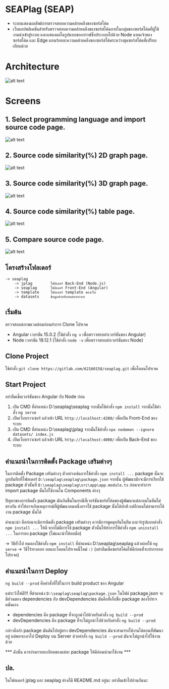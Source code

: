 # SEAPlag (SEAP)
- ระบบแสดงผลลัพธ์การตรวจสอบความคล้ายคลึงของซอร์สโค้ด
- เว็บแอปพลิเคชันสําหรับตรวจสอบความคล้ายคลึงของซอร์สโค้ดภายในกลุ่มของซอร์สโค้ดที่ผู้ใช้งานนําเข้าสู่ระบบ และแสดงผลในรูปแบบของกราฟซึ่งประกอบไปด้วย Node แทนเจ้าของซอร์สโค้ด และ Edge แทนร้อยละความคล้ายคลึงของซอร์สโค้ดระหว่างชุดซอร์สโค้ดที่เปรียบเทียบด้วย

# Architecture
![alt text](https://github.com/TiTle162/SEAPlag/blob/main/SEAP-Architecture.PNG?raw=true)

# Screens
## 1. Select programming language and import source code page.
![alt text](https://github.com/TiTle162/SEAPlag/blob/main/SEAP-Screens/Import%20Source%20Code%20Page.PNG?raw=true)
## 2. Source code similarity(%) 2D graph page.
![alt text](https://github.com/TiTle162/SEAPlag/blob/main/SEAP-Screens/2DGraph%20Page.PNG?raw=true)
## 3. Source code similarity(%) 3D graph page.
![alt text](https://github.com/TiTle162/SEAPlag/blob/main/SEAP-Screens/3DGraph%20Page.PNG?raw=true)
## 4. Source code similarity(%) table page.
![alt text](https://github.com/TiTle162/SEAPlag/blob/main/SEAP-Screens/Table%20Page.PNG?raw=true)
## 5. Compare source code page.
![alt text](https://github.com/TiTle162/SEAPlag/blob/main/SEAP-Screens/Compare%20Page.PNG?raw=true)

## โครงสร้างโฟลเดอร์
```
-> seaplag
    -> jplag        โฟล์เดอร์ Back-End (Node.js)
    -> seaplag      โฟล์เดอร์ Front-End (Angular)
    -> template     โฟลเดอร์ template ของเว็บ
    -> datasets     ข้อมูลสําหรับทดสอบระบบ
```

## เริ่มต้น
ตรวจสอบสภาพแวดล้อมก่อนทําการ Clone โปรเจค
- Angular เวอรชัน 15.0.2 (ใช้คําสั่ง `ng v` เพื่อตรวจสอบคําเวอร์ชันของ Angular)
- Node เวอรชัน 18.12.1 (ใช้คําสั่ง `node -v` เพื่อตรวจสอบคําเวอร์ชันของ Node)

## Clone Project
ใช้คําสั่ง `git clone https://gitlab.com/62160158/seaplag.git` เพื่อโคลนโปรเจค 

## Start Project
อย่าลืมเช็คเวอร์ชันของ Angular กับ Node ก่อน
1. เปิด CMD ที่ดําแหน่ง D:\seaplag\seaplag จากนั้นใช้คําสั่ง `npm install` จากนั้นใช้คําสั่ง `ng serve` 
2. เปิดเว็บบราวเซอร์ แล้วเข้า URL `http://localhost:4200/` เพื่อเปิด Front-End ของระบบ
3. เปิด CMD ที่ตําแหน่ง D:\seaplag\jplag จากนั้นใช้คําสั่ง `npx nodemon --ignore datasets/ index.js`
4. เปิดเว็บบราวเซอร์ แล้วเข้า URL `http://localhost:4000/` เพื่อเปิด Back-End ของระบบ

## คําแนะนําในการติดตั้ง Package เสริมต่างๆ
ในการติดตั้ง Package เสริมต่างๆ ตัวอย่างเช่นการใช้คําสั่ง `npm install ...` 
package นั้นจะถูกบันทึกที่โฟลเดอร์ `D:\seaplag\seaplag\package.json` 
จากนั้น ผู้พัฒนามักจะมีการเรียกใช้ package ตัวนั้นที่ `D:\seaplag\seaplag\src\app\app.module.ts`
ก่อนจะทําการ import package นั้นไปใช้งานใน Components ต่างๆ 

ปัญหาของการติดตั้ง package มักเกิดขึ้นในกรณีที่เวอร์ชันซอร์สโค้ดของผู้พัฒนาแต่ละคนในทีมไม่ตรงกัน
ทําให้อาจเกิดเหตุการณ์ที่ผู้พัฒนาคนหนึ่งอาจใช้ package นั้นได้ปกติ แต่อีกคนไม่สามารถใช้งาน package นั้นได้

คําแนะนํา คือก่อนจะมีการติดตั้ง package เสริมต่างๆ ควรมีการพูดคุยกันในทีม และจํารูปแบบคําสั่ง `npm install ...` ให้ดี
หากไม่มีการใช้ package ตัวนั้นให้ทําการใช้คําสั่ง `npm uninstall ...` ในการลบ package (ไม่แนะนําให้ลบมือ)

-> วิธีทั่วไป ทดลองใช้คําสั่ง `npm install` ที่ตําแหน่ง D:\seaplag\seaplag แล้วค่อยใช้ `ng serve`
-> วิธีไร้ทางออก ลบและโคลนโปรเจคนี้ใหม่ `:)` (อย่าลืมเช็คซอร์สโค้ดให้ดีก่อนที่จะทําการลบโปรเจค)

## คําแนะนําในการ Deploy 
`ng build --prod` คือคําสั่งที่ใช้ในการ build product ของ Angular

แต่ระวังให้ดี!!! ที่ตําแหน่ง `D:\seaplag\seaplag\package.json` ในไฟล์ package.json
จะมีส่วนของ dependencies กับ devDependencies มันคือที่เก็บชื่อ package ของโปรเจคนั่นเอง
- dependencies คือ package ที่จะถูกนําไปด้วยกับคําสั่ง `ng build --prod`
- devDependencies คือ package ที่จะไม่ถูกนําไปด้วยกับคําสั่ง `ng build --prod`

กล่าวคือถ้า package มันดันไปอยู่ตรง devDependencies มันจะสามารถใช้งานได้ตอนที่พัฒนาอยู่
แต่พอจะเอาไป Deploy บน Server ด้วยคําสั่ง `ng build --prod` มันจะไม่ถูกนําไปใช้งานด้วย

*** ดังนั้น ควรอ่านรายละเอียดของแต่ละ package ให้ดีก่อนนํามาใช้งาน ***

## ปล.
ในโฟลเดอร์ jplag และ seaplag ต่างก็มี README.md อยู่นะ อย่าลืมเข้าไปอ่านกันนะ
